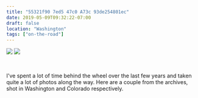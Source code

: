 ```yaml
---
title: "55321f90 7ed5 47c0 A73c 93de254801ec"
date: 2019-05-09T09:32:22-07:00
draft: false
location: "Washington"
tags: ["on-the-road"]
---
```


![](https://d17enza3bfujl8.cloudfront.net/DSCF3139.jpg)
![](https://d17enza3bfujl8.cloudfront.net/DSCF2608.JPG)

<br>

I've spent a lot of time behind the wheel over the last few years
and taken quite a lot of photos along the way. Here are a couple
from the archives, shot in Washington and Colorado respectively.
